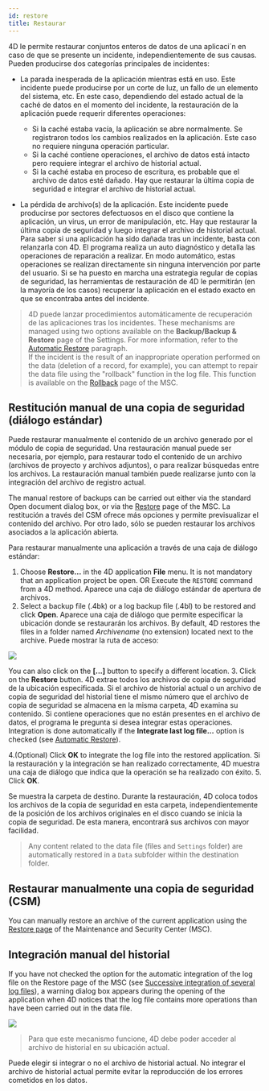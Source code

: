 ```yaml
---
id: restore
title: Restaurar
---
```


4D le permite restaurar conjuntos enteros de datos de una aplicaci´n en caso de que se presente un incidente, independientemente de sus causas. Pueden producirse dos categorías principales de incidentes:

- La parada inesperada de la aplicación mientras está en uso. Este incidente puede producirse por un corte de luz, un fallo de un elemento del sistema, etc. En este caso, dependiendo del estado actual de la caché de datos en el momento del incidente, la restauración de la aplicación puede requerir diferentes operaciones:
  - Si la caché estaba vacía, la aplicación se abre normalmente. Se registraron todos los cambios realizados en la aplicación. Este caso no requiere ninguna operación particular.
  - Si la caché contiene operaciones, el archivo de datos está intacto pero requiere integrar el archivo de historial actual.
  - Si la caché estaba en proceso de escritura, es probable que el archivo de datos esté dañado. Hay que restaurar la última copia de seguridad e integrar el archivo de historial actual.

- La pérdida de archivo(s) de la aplicación. Este incidente puede producirse por sectores defectuosos en el disco que contiene la aplicación, un virus, un error de manipulación, etc. Hay que restaurar la última copia de seguridad y luego integrar el archivo de historial actual. Para saber si una aplicación ha sido dañada tras un incidente, basta con relanzarla con 4D. El programa realiza un auto diagnóstico y detalla las operaciones de reparación a realizar. En modo automático, estas operaciones se realizan directamente sin ninguna intervención por parte del usuario. Si se ha puesto en marcha una estrategia regular de copias de seguridad, las herramientas de restauración de 4D le permitirán (en la mayoría de los casos) recuperar la aplicación en el estado exacto en que se encontraba antes del incidente.

> 4D puede lanzar procedimientos automáticamente de recuperación de las aplicaciones tras los incidentes. These mechanisms are managed using two options available on the **Backup/Backup & Restore** page of the Settings. For more information, refer to the [Automatic Restore](settings.md#automatic-restore) paragraph.\
> If the incident is the result of an inappropriate operation performed on the data (deletion of a record, for example), you can attempt to repair the data file using the "rollback" function in the log file. This function is available on the [Rollback](MSC/rollback.md) page of the MSC.

## Restitución manual de una copia de seguridad (diálogo estándar)

Puede restaurar manualmente el contenido de un archivo generado por el módulo de copia de seguridad. Una restauración manual puede ser necesaria, por ejemplo, para restaurar todo el contenido de un archivo (archivos de proyecto y archivos adjuntos), o para realizar búsquedas entre los archivos. La restauración manual también puede realizarse junto con la integración del archivo de registro actual.

The manual restore of backups can be carried out either via the standard Open document dialog box, or via the [Restore](../MSC/restore.md) page of the MSC. La restitución a través del CSM ofrece más opciones y permite previsualizar el contenido del archivo. Por otro lado, sólo se pueden restaurar los archivos asociados a la aplicación abierta.

Para restaurar manualmente una aplicación a través de una caja de diálogo estándar:

1. Choose **Restore...** in the 4D application **File** menu.
   It is not mandatory that an application project be open.
   OR
   Execute the `RESTORE` command from a 4D method.
   Aparece una caja de diálogo estándar de apertura de archivos.
2. Select a backup file (.4bk) or a log backup file (.4bl) to be restored and click **Open**.
   Aparece una caja de diálogo que permite especificar la ubicación donde se restaurarán los archivos. By default, 4D restores the files in a folder named _Archivename_ (no extension) located next to the archive. Puede mostrar la ruta de acceso:

![](../assets/en/Backup/backup07.png)

You can also click on the **[...]** button to specify a different location.
3\. Click on the **Restore** button.
4D extrae todos los archivos de copia de seguridad de la ubicación especificada.
Si el archivo de historial actual o un archivo de copia de seguridad del historial tiene el mismo número que el archivo de copia de seguridad se almacena en la misma carpeta, 4D examina su contenido. Si contiene operaciones que no están presentes en el archivo de datos, el programa le pregunta si desea integrar estas operaciones. Integration is done automatically if the **Integrate last log file...** option is checked (see [Automatic Restore](settings.md#automatic-restore)).

4.(Optional) Click **OK** to integrate the log file into the restored application.
Si la restauración y la integración se han realizado correctamente, 4D muestra una caja de diálogo que indica que la operación se ha realizado con éxito.
5\. Click **OK**.

Se muestra la carpeta de destino. Durante la restauración, 4D coloca todos los archivos de la copia de seguridad en esta carpeta, independientemente de la posición de los archivos originales en el disco cuando se inicia la copia de seguridad. De esta manera, encontrará sus archivos con mayor facilidad.

> Any content related to the data file (files and `Settings` folder) are automatically restored in a `Data` subfolder within the destination folder.

## Restaurar manualmente una copia de seguridad (CSM)

You can manually restore an archive of the current application using the [Restore page](MSC/restore.md) of the Maintenance and Security Center (MSC).

## Integración manual del historial

If you have not checked the option for the automatic integration of the log file on the Restore page of the MSC (see [Successive integration of several log files](MSC/restore.md#successive-intergration-of-several-data-log-files)), a warning dialog box appears during the opening of the application when 4D notices that the log file contains more operations than have been carried out in the data file.

![](../assets/en/Backup/backup08.png)

> Para que este mecanismo funcione, 4D debe poder acceder al archivo de historial en su ubicación actual.

Puede elegir si integrar o no el archivo de historial actual. No integrar el archivo de historial actual permite evitar la reproducción de los errores cometidos en los datos.

